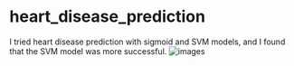 # heart_disease_prediction
I tried heart disease prediction with sigmoid and SVM models, and I found that the SVM model was more successful.
![images](https://github.com/Hasan26ozcan/heart_disease_prediction/assets/91744709/713e3772-58a3-4cac-b893-17dd64fe0455)
